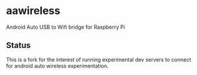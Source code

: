 # aawireless
Android Auto USB to Wifi bridge for Raspberry Pi 

## Status
This is a fork for the interest of running experimental dev servers to connect for android auto wireless experimentation.